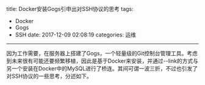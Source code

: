 title: Docker安装Gogs引申出对SSH协议的思考
tags:
  - Docker
  - Gogs
  - SSH
date: 2017-12-09 02:08:19
categories: 运维
---
因为工作需要，在服务器上搭建了Gogs，一个轻量级的Git控制台管理工具。考虑到未来很有可能还要频繁移植，因此是基于Docker来安装，并通过--link的方式与另一个安装在Docker中的MySQL进行了桥连。其间可谓一波三折，不过也引发了对SSH协议的一些思考，分述如下。
<!--more-->